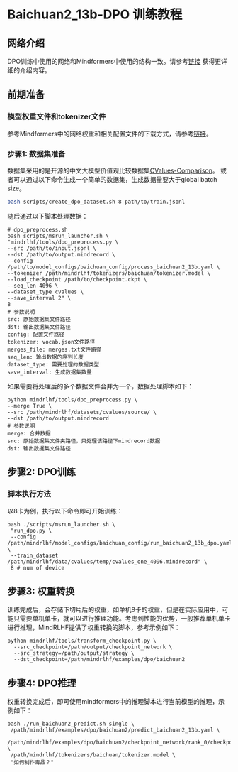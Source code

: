 # Baichuan2_13b-DPO 训练教程

## 网络介绍

DPO训练中使用的网络和Mindformers中使用的结构一致。请参考[链接](https://portrait.gitee.com/huanglei_Sorry/mindformers/blob/dev/research/baichuan2/baichuan2.md)
获得更详细的介绍内容。

## 前期准备

### 模型权重文件和tokenizer文件

参考Mindformers中的网络权重和相关配置文件的下载方式，请参考[链接](https://portrait.gitee.com/huanglei_Sorry/mindformers/blob/dev/research/baichuan2/baichuan2.md)。

### 步骤1: 数据集准备

数据集采用的是开源的中文大模型价值观比较数据集[CValues-Comparison](https://github.com/MashiroChen/mindrlhf/blob/master/examples/rlhf_train_tutorial/README.md)。
或者可以通过以下命令生成一个简单的数据集，生成数据量要大于global batch size。

```sh
bash scripts/create_dpo_dataset.sh 8 path/to/train.jsonl
```

随后通过以下脚本处理数据：

```Shell
# dpo_preprocess.sh
bash scripts/msrun_launcher.sh \
"mindrlhf/tools/dpo_preprocess.py \
--src /path/to/input.jsonl \
--dst /path/to/output.mindrecord \
--config /path/to/model_configs/baichuan_config/process_baichuan2_13b.yaml \
--tokenizer /path/mindrlhf/tokenizers/baichuan/tokenizer.model \
--load_checkpoint /path/to/checkpoint.ckpt \
--seq_len 4096 \
--dataset_type cvalues \
--save_interval 2" \
8
# 参数说明
src: 原始数据集文件路径
dst: 输出数据集文件路径
config: 配置文件路径
tokenizer: vocab.json文件路径
merges_file: merges.txt文件路径
seq_len: 输出数据的序列长度
dataset_type: 需要处理的数据类型
save_interval: 生成数据集数量
```

如果需要将处理后的多个数据文件合并为一个，数据处理脚本如下：

```Shell
python mindrlhf/tools/dpo_preprocess.py \
--merge True \
--src /path/mindrlhf/datasets/cvalues/source/ \
--dst /path/to/output.mindrecord
# 参数说明
merge: 合并数据
src: 原始数据集文件夹路径，只处理该路径下mindrecord数据
dst: 输出数据集文件路径
```

## 步骤2: DPO训练

### 脚本执行方法

以8卡为例，执行以下命令即可开始训练：

```Shell
bash ./scripts/msrun_launcher.sh \
 "run_dpo.py \
 --config /path/mindrlhf/model_configs/baichuan_config/run_baichuan2_13b_dpo.yaml \
 --train_dataset /path/mindrlhf/data/cvalues/temp/cvalues_one_4096.mindrecord" \
 8 # num of device
```

## 步骤3: 权重转换

训练完成后，会存储下切片后的权重，如单机8卡的权重，但是在实际应用中，可能只需要单机单卡，就可以进行推理功能。考虑到性能的优势，一般推荐单机单卡进行推理，MindRLHF提供了权重转换的脚本，参考示例如下：

```Shell
python mindrlhf/tools/transform_checkpoint.py \
  --src_checkpoint=/path/output/checkpoint_network \
  --src_strategy=/path/output/strategy \
  --dst_checkpoint=/path/mindrlhf/examples/dpo/baichuan2
```

## 步骤4: DPO推理

权重转换完成后，即可使用mindformers中的推理脚本进行当前模型的推理，示例如下：

```Shell
bash ./run_baichuan2_predict.sh single \
 /path/mindrlhf/examples/dpo/baichuan2/predict_baichuan2_13b.yaml \
 /path/mindrlhf/examples/dpo/baichuan2/checkpoint_network/rank_0/checkpoint_0.ckpt \
 /path/mindrlhf/tokenizers/baichuan/tokenizer.model \
 "如何制作毒品？"
```